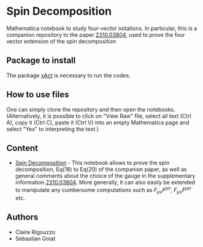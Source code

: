# Spin Decomposition
Mathematica notebook to study four-vector notations. In particular, this is a companion repository to the paper [2310.03804](https://arxiv.org/abs/2310.03804), used to prove the four vector extension of the spin decomposition

## Package to install
The package [xAct](http://xact.es/) is necessary to run the codes.

## How to use files
One can simply clone the repository and then open the notebooks. (Alternatively, it is possible to click on "View Raw" file, select all text (Ctrl A), copy it (Ctrl C), paste it (Ctrl V) into an empty Mathematica page and select "Yes" to interpreting the text.)

## Content
* [Spin Decomposition](https://github.com/crigouzzo/spin-decomposition/blob/main/Spin_Decomposition.nb) - This notebook allows to prove the spin decomposition, Eq(18) to Eq(20) of the companion paper, as well as general comments about the choice of the gauge in the supplementary information [2310.03804](https://arxiv.org/abs/2310.03804). More generally, it can also easily be extended to manipulate any cumbersome computations such as $F_{\mu \nu}F^{\mu \nu}$, $F_{\mu \nu}F^{\mu \alpha}$ etc.

## Authors
* Claire Rigouzzo
* Sebastian Golat
